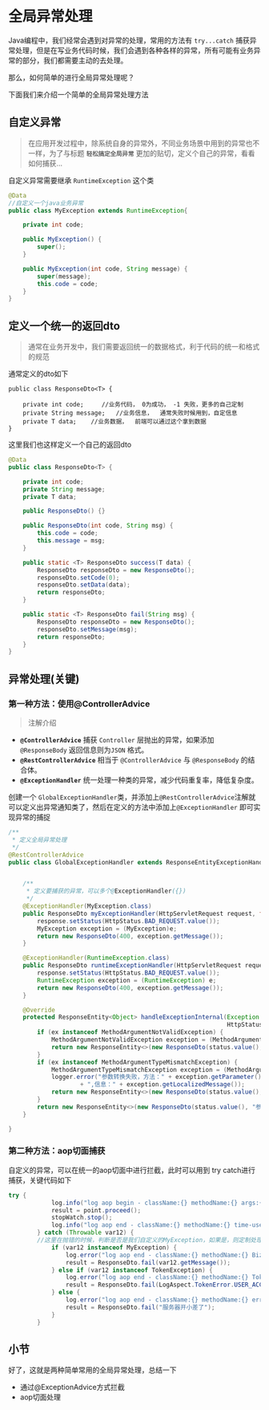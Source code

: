 # 全局异常处理

Java编程中，我们经常会遇到对异常的处理，常用的方法有 `try...catch` 捕获异常处理，但是在写业务代码时候，我们会遇到各种各样的异常，所有可能有业务异常的部分，我们都需要主动的去处理。

那么，如何简单的进行全局异常处理呢？

下面我们来介绍一个简单的全局异常处理方法

## 自定义异常

> 在应用开发过程中，除系统自身的异常外，不同业务场景中用到的异常也不一样，为了与标题 **`轻松搞定全局异常`** 更加的贴切，定义个自己的异常，看看如何捕获…

自定义异常需要继承 `RuntimeException` 这个类

```java
@Data
//自定义一个java业务异常
public class MyException extends RuntimeException{

    private int code;

    public MyException() {
        super();
    }

    public MyException(int code, String message) {
        super(message);
        this.code = code;
    }
}
```

## 定义一个统一的返回dto

> 通常在业务开发中，我们需要返回统一的数据格式，利于代码的统一和格式的规范

通常定义的dto如下

```
public class ResponseDto<T> {

    private int code;     //业务代码， 0为成功， -1 失败，更多的自己定制
    private String message;   //业务信息，  通常失败时候用到，自定信息
    private T data;    //业务数据，  前端可以通过这个拿到数据
}
```

这里我们也这样定义一个自己的返回dto

```java
@Data
public class ResponseDto<T> {

    private int code;
    private String message;
    private T data;

    public ResponseDto() {}

    public ResponseDto(int code, String msg) {
        this.code = code;
        this.message = msg;
    }

    public static <T> ResponseDto success(T data) {
        ResponseDto responseDto = new ResponseDto();
        responseDto.setCode(0);
        responseDto.setData(data);
        return responseDto;
    }

    public static <T> ResponseDto fail(String msg) {
        ResponseDto responseDto = new ResponseDto();
        responseDto.setMessage(msg);
        return responseDto;
    }
}
```

## 异常处理(关键)

### 第一种方法：使用@ControllerAdvice

> 注解介绍

- **`@ControllerAdvice`** 捕获 `Controller` 层抛出的异常，如果添加 `@ResponseBody` 返回信息则为`JSON` 格式。
- **`@RestControllerAdvice`** 相当于 `@ControllerAdvice` 与 `@ResponseBody` 的结合体。
- **`@ExceptionHandler`** 统一处理一种类的异常，减少代码重复率，降低复杂度。

创建一个 `GlobalExceptionHandler`类，并添加上`@RestControllerAdvice`注解就可以定义出异常通知类了，然后在定义的方法中添加上`@ExceptionHandler` 即可实现异常的捕捉

```java
/**
 * 定义全局异常处理
 */
@RestControllerAdvice
public class GlobalExceptionHandler extends ResponseEntityExceptionHandler {


    /**
     * 定义要捕获的异常，可以多个@ExceptionHandler({})
     */
    @ExceptionHandler(MyException.class)
    public ResponseDto myExceptionHandler(HttpServletRequest request, final Exception e, HttpServletResponse response) {
        response.setStatus(HttpStatus.BAD_REQUEST.value());
        MyException exception = (MyException)e;
        return new ResponseDto(400, exception.getMessage());
    }

    @ExceptionHandler(RuntimeException.class)
    public ResponseDto runtimeExceptionHandler(HttpServletRequest request, final Exception e, HttpServletResponse response) {
        response.setStatus(HttpStatus.BAD_REQUEST.value());
        RuntimeException exception = (RuntimeException) e;
        return new ResponseDto(400, exception.getMessage());
    }

    @Override
    protected ResponseEntity<Object> handleExceptionInternal(Exception ex, Object body, HttpHeaders headers,
                                                             HttpStatus status, WebRequest request) {
        if (ex instanceof MethodArgumentNotValidException) {
            MethodArgumentNotValidException exception = (MethodArgumentNotValidException) ex;
            return new ResponseEntity<>(new ResponseDto(status.value(), exception.getBindingResult().getAllErrors().get(0).getDefaultMessage()), status);
        }
        if (ex instanceof MethodArgumentTypeMismatchException) {
            MethodArgumentTypeMismatchException exception = (MethodArgumentTypeMismatchException) ex;
            logger.error("参数转换失败，方法：" + exception.getParameter().getMethod().getName() + "，参数：" + exception.getName()
                    + ",信息：" + exception.getLocalizedMessage());
            return new ResponseEntity<>(new ResponseDto(status.value(), "参数转换失败"), status);
        }
        return new ResponseEntity<>(new ResponseDto(status.value(), "参数转换失败"), status);
    }

}
```

### 第二种方法：aop切面捕获

自定义的异常，可以在统一的aop切面中进行拦截，此时可以用到 try catch进行捕获，关键代码如下

```java
try {
            log.info("log aop begin - className:{} methodName:{} args:{}", new Object[]{className, methodName, args});
            result = point.proceed();
            stopWatch.stop();
            log.info("log aop end - className:{} methodName:{} time-used:{} result:{}", new Object[]{className, methodName, stopWatch.getTime(), printResp ? JSON.toJSONString(result) : "..."});
        } catch (Throwable var12) {
        //这里在抛错的时候，判断是否是我们自定义的MyException，如果是，则定制处理
            if (var12 instanceof MyException) {
                log.error("log aop end - className:{} methodName:{} BizException:{}", new Object[]{className, methodName, var12.getMessage()});
                result = ResponseDto.fail(var12.getMessage());
            } else if (var12 instanceof TokenException) {
                log.error("log aop end - className:{} methodName:{} TokenException:{}", new Object[]{className, methodName, var12.getMessage()});
                result = ResponseDto.fail(LogAspect.TokenError.USER_ACCOUNT_NO_LOGIN.getCode(), LogAspect.TokenError.USER_ACCOUNT_NO_LOGIN.getContent());
            } else {
                log.error("log aop end - className:{} methodName:{} error:", new Object[]{className, methodName, var12});
                result = ResponseDto.fail("服务器开小差了");
            }
        }
```

## 小节

好了，这就是两种简单常用的全局异常处理，总结一下

- 通过@ExceptionAdvice方式拦截
- aop切面处理